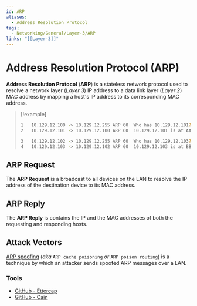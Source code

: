 ```yaml
---
id: ARP
aliases:
  - Address Resolution Protocol
tags:
  - Networking/General/Layer-3/ARP
links: "[[Layer-3]]"
---
```


# Address Resolution Protocol (ARP)

**Address Resolution Protocol** (**ARP**) is a stateless network protocol used
to resolve a network layer (*Layer 3*) IP address to a data link layer
(*Layer 2*) MAC address by mapping a host's IP address to its corresponding MAC
address.

> [!example]
>
> ```sh
> 1   10.129.12.100 -> 10.129.12.255 ARP 60  Who has 10.129.12.101?  Tell 10.129.12.100
> 2   10.129.12.101 -> 10.129.12.100 ARP 60  10.129.12.101 is at AA:AA:AA:AA:AA:AA
> 
> 3   10.129.12.102 -> 10.129.12.255 ARP 60  Who has 10.129.12.103?  Tell 10.129.12.102
> 4   10.129.12.103 -> 10.129.12.102 ARP 60  10.129.12.103 is at BB:BB:BB:BB:BB:BB
> ```

## ARP Request

The **ARP Request** is a broadcast to all devices on the LAN to resolve the IP
address of the destination device to its MAC address.

## ARP Reply

The **ARP Reply** is contains the IP and the MAC addresses of both the
requesting and responding hosts.

## Attack Vectors

[ARP spoofing](https://en.wikipedia.org/wiki/ARP_spoofing) (*aka* `ARP cache
poisoning` *or* `ARP poison routing`) is a technique by which an attacker sends
spoofed ARP messages over a LAN.

### Tools

- [GitHub - Ettercap](https://github.com/Ettercap/ettercap)
- [GitHub - Cain](https://github.com/xchwarze/Cain)
